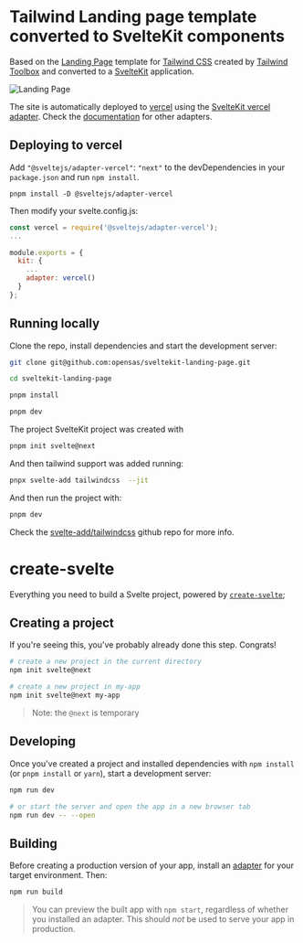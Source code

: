 # Tailwind Landing page template converted to SvelteKit components

Based on the [Landing Page](https://www.tailwindtoolbox.com/templates/landing-page) template for [Tailwind CSS](https://tailwindcss.com/) created by [Tailwind Toolbox](https://www.tailwindtoolbox.com/) and converted to a [SvelteKit](https://kit.svelte.dev/) application.

![Landing Page](https://www.tailwindtoolbox.com/templates/landing-page.png)

The site is automatically deployed to [vercel](https://vercel.com) using the [SvelteKit vercel adapter](https://github.com/sveltejs/kit/tree/master/packages/adapter-vercel). Check the [documentation](https://kit.svelte.dev/docs#adapters) for other adapters. 

## Deploying to vercel

Add `"@sveltejs/adapter-vercel"`: `"next"` to the devDependencies in your `package.json` and run `npm install`.

```shell
pnpm install -D @sveltejs/adapter-vercel
```

Then modify your svelte.config.js:

```javascript
const vercel = require('@sveltejs/adapter-vercel');
...

module.exports = {
  kit: {
    ...
    adapter: vercel()
  }
};
```

## Running locally

Clone the repo, install dependencies and start the development server:

```sh
git clone git@github.com:opensas/sveltekit-landing-page.git

cd sveltekit-landing-page

pnpm install

pnpm dev
```

The project SvelteKit project was created with

```sh
pnpm init svelte@next
```

And then tailwind support was added running:

```sh
pnpx svelte-add tailwindcss  --jit
```

And then run the project with:

```sh
pnpm dev
```

Check the [svelte-add/tailwindcss](https://github.com/svelte-add/tailwindcss) github repo for more info.

# create-svelte
 
Everything you need to build a Svelte project, powered by [`create-svelte`](https://github.com/sveltejs/kit/tree/master/packages/create-svelte);

## Creating a project

If you're seeing this, you've probably already done this step. Congrats!

```bash
# create a new project in the current directory
npm init svelte@next

# create a new project in my-app
npm init svelte@next my-app
```

> Note: the `@next` is temporary

## Developing

Once you've created a project and installed dependencies with `npm install` (or `pnpm install` or `yarn`), start a development server:

```bash
npm run dev

# or start the server and open the app in a new browser tab
npm run dev -- --open
```

## Building

Before creating a production version of your app, install an [adapter](https://kit.svelte.dev/docs#adapters) for your target environment. Then:

```bash
npm run build
```

> You can preview the built app with `npm start`, regardless of whether you installed an adapter. This should _not_ be used to serve your app in production.
